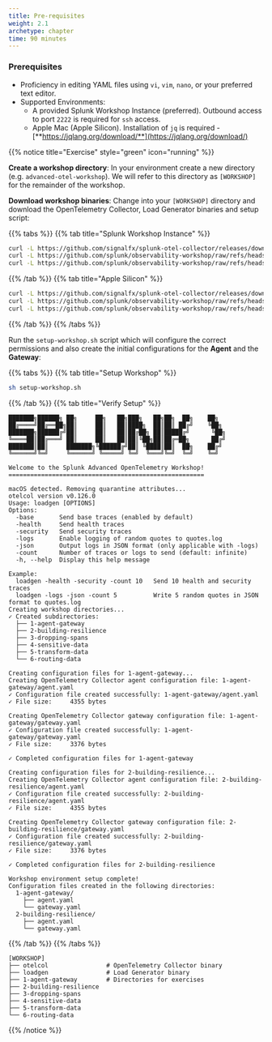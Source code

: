 ```yaml
---
title: Pre-requisites
weight: 2.1
archetype: chapter
time: 90 minutes
---
```


### Prerequisites

- Proficiency in editing YAML files using `vi`, `vim`, `nano`, or your preferred text editor.
- Supported Environments:
  - A provided Splunk Workshop Instance (preferred). Outbound access to port `2222` is required for `ssh` access.
  - Apple Mac (Apple Silicon). Installation of `jq` is required - [**https://jqlang.org/download/**](https://jqlang.org/download/)

{{% notice title="Exercise" style="green" icon="running" %}}

**Create a workshop directory**: In your environment create a new directory (e.g. `advanced-otel-workshop`). We will refer to this directory as `[WORKSHOP]` for the remainder of the workshop.

**Download workshop binaries**: Change into your `[WORKSHOP]` directory and download the OpenTelemetry Collector, Load Generator binaries and setup script:

{{% tabs %}}
{{% tab title="Splunk Workshop Instance" %}}

```bash
curl -L https://github.com/signalfx/splunk-otel-collector/releases/download/v{{< otel-version >}}/otelcol_linux_amd64 -o otelcol && \
curl -L https://github.com/splunk/observability-workshop/raw/refs/heads/main/workshop/ninja/advanced-otel/loadgen/build/loadgen-linux-amd64 -o loadgen && \
curl -L https://github.com/splunk/observability-workshop/raw/refs/heads/main/workshop/ninja/advanced-otel/setup-workshop.sh -o setup-workshop.sh
```

{{% /tab %}}
{{% tab title="Apple Silicon" %}}

```bash
curl -L https://github.com/signalfx/splunk-otel-collector/releases/download/v{{< otel-version >}}/otelcol_darwin_arm64 -o otelcol && \
curl -L https://github.com/splunk/observability-workshop/raw/refs/heads/main/workshop/ninja/advanced-otel/loadgen/build/loadgen-darwin-arm64 -o loadgen && \
curl -L https://github.com/splunk/observability-workshop/raw/refs/heads/main/workshop/ninja/advanced-otel/setup-workshop.sh -o setup-workshop.sh
```

<!--
{{% notice style="warning" title="macOS Users" icon="desktop" %}}
Before running the binaries on macOS, you need to remove the quarantine attribute that macOS applies to downloaded files. This step ensures they can execute without restrictions.

Run the following command in your terminal:

```bash { title="Remove Quarantine Attribute"}
xattr -dr com.apple.quarantine otelcol && \
xattr -dr com.apple.quarantine loadgen
```

{{% /notice %}}
-->
{{% /tab %}}
{{% /tabs %}}

<!--
**Update file permissions**: Once downloaded, update the file permissions to make all files executable:

```bash
chmod +x otelcol loadgen setup-workshop.sh && \
./otelcol -v && \
./loadgen --help && \
./setup-workshop.sh
```
-->

Run the `setup-workshop.sh` script which will configure the correct permissions and also create the initial configurations for the **Agent** and the **Gateway**:

{{% tabs %}}
{{% tab title="Setup Workshop" %}}

```bash
sh setup-workshop.sh
```

{{% /tab %}}
{{% tab title="Verify Setup" %}}

```text
███████╗██████╗ ██╗     ██╗   ██╗███╗   ██╗██╗  ██╗    ██╗
██╔════╝██╔══██╗██║     ██║   ██║████╗  ██║██║ ██╔╝    ╚██╗
███████╗██████╔╝██║     ██║   ██║██╔██╗ ██║█████╔╝      ╚██╗
╚════██║██╔═══╝ ██║     ██║   ██║██║╚██╗██║██╔═██╗      ██╔╝
███████║██║     ███████╗╚██████╔╝██║ ╚████║██║  ██╗    ██╔╝
╚══════╝╚═╝     ╚══════╝ ╚═════╝ ╚═╝  ╚═══╝╚═╝  ╚═╝    ╚═╝

Welcome to the Splunk Advanced OpenTelemetry Workshop!
======================================================

macOS detected. Removing quarantine attributes...
otelcol version v0.126.0
Usage: loadgen [OPTIONS]
Options:
  -base       Send base traces (enabled by default)
  -health     Send health traces
  -security   Send security traces
  -logs       Enable logging of random quotes to quotes.log
  -json       Output logs in JSON format (only applicable with -logs)
  -count      Number of traces or logs to send (default: infinite)
  -h, --help  Display this help message

Example:
  loadgen -health -security -count 10   Send 10 health and security traces
  loadgen -logs -json -count 5          Write 5 random quotes in JSON format to quotes.log
Creating workshop directories...
✓ Created subdirectories:
  ├── 1-agent-gateway
  ├── 2-building-resilience
  ├── 3-dropping-spans
  ├── 4-sensitive-data
  ├── 5-transform-data
  └── 6-routing-data

Creating configuration files for 1-agent-gateway...
Creating OpenTelemetry Collector agent configuration file: 1-agent-gateway/agent.yaml
✓ Configuration file created successfully: 1-agent-gateway/agent.yaml
✓ File size:     4355 bytes

Creating OpenTelemetry Collector gateway configuration file: 1-agent-gateway/gateway.yaml
✓ Configuration file created successfully: 1-agent-gateway/gateway.yaml
✓ File size:     3376 bytes

✓ Completed configuration files for 1-agent-gateway

Creating configuration files for 2-building-resilience...
Creating OpenTelemetry Collector agent configuration file: 2-building-resilience/agent.yaml
✓ Configuration file created successfully: 2-building-resilience/agent.yaml
✓ File size:     4355 bytes

Creating OpenTelemetry Collector gateway configuration file: 2-building-resilience/gateway.yaml
✓ Configuration file created successfully: 2-building-resilience/gateway.yaml
✓ File size:     3376 bytes

✓ Completed configuration files for 2-building-resilience

Workshop environment setup complete!
Configuration files created in the following directories:
  1-agent-gateway/
    ├── agent.yaml
    └── gateway.yaml
  2-building-resilience/
    ├── agent.yaml
    └── gateway.yaml
```

{{% /tab %}}
{{% /tabs %}}

```text { title="Initial Directory Structure" }
[WORKSHOP]
├── otelcol                # OpenTelemetry Collector binary
├── loadgen                # Load Generator binary
├── 1-agent-gateway        # Directories for exercises
├── 2-building-resilience
├── 3-dropping-spans
├── 4-sensitive-data
├── 5-transform-data
└── 6-routing-data
```

<!--
{{% notice note %}}
Having access to [**jq**](https://jqlang.org/download/) is recommended (installed by default on Splunk workshop instances). This lightweight command-line tool helps process and format JSON data, making it easier to inspect traces, metrics, and logs from the OpenTelemetry Collector.
{{% /notice %}}
-->
{{% /notice %}}
